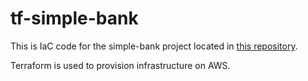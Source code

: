 # tf-simple-bank

This is IaC code for the simple-bank project located in [this repository](https://github.com/bruce-mig/simple-bank).

Terraform is used to provision infrastructure on AWS.

